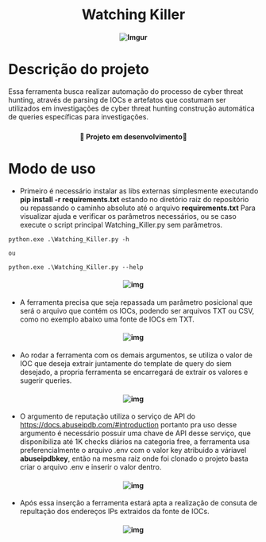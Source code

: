 <h1 align="center" >Watching Killer</h1>

<h4 align="center">

 ![Imgur](https://i.imgur.com/jKYzI7U.png)

</h4>

<h1>Descrição do projeto</h1>

Essa ferramenta busca realizar automação do processo de cyber threat hunting, através de parsing de IOCs e artefatos que costumam ser utilizados em investigações de cyber threat hunting construção automática de queries específicas para investigações. 

<h3></h3>


<h4 align="center">
  
   :construction: Projeto em desenvolvimento:construction:

</h4>

<h3></h3>

<!-- Modo de uso-->


<h1>Modo de uso</h1>

* Primeiro é necessário instalar as libs externas simplesmente executando **pip install -r requirements.txt** estando no diretório raiz do reposítório ou repassando o caminho absoluto até o arquivo **requirements.txt** Para visualizar ajuda e verificar os parâmetros necessários, ou se caso execute o script principal Watching_Killer.py sem parâmetros.

```
python.exe .\Watching_Killer.py -h

ou 

python.exe .\Watching_Killer.py --help

```
<h4 align="center">

![img](https://i.imgur.com/31bEgAA.png)

</h4>

* A ferramenta precisa que seja repassada um parâmetro posicional que será o arquivo que contém os IOCs, podendo ser arquivos TXT ou CSV, como no exemplo abaixo uma fonte de IOCs em TXT.

<h4 align="center">

![img](https://i.imgur.com/TMFtz5i.png)

</h4>

* Ao rodar a ferramenta com os demais argumentos, se utiliza o valor de IOC que deseja extrair juntamente do template de query do siem desejado, a propria ferramenta se encarregará de extrair os valores e sugerir queries.

<h4 align="center">

![img](https://i.imgur.com/E9FyQcB.png)

</h4>

* O argumento de reputação utiliza o serviço de API do https://docs.abuseipdb.com/#introduction portanto pra uso desse argumento é necessário possuir uma chave de API desse serviço, que disponibiliza até 1K checks diários na categoria free, a ferramenta usa preferencialmente o arquivo .env com o valor key atribuido a váriavel **abuseipdbkey**, então na mesma raiz onde foi clonado o projeto basta criar o arquivo .env e inserir o valor dentro.

<h4 align="center">

![img](https://i.imgur.com/gl6tw4Y.png)

</h4>

* Após essa inserção a ferramenta estará apta a realização de consuta de repultação dos endereços IPs extraidos da fonte de IOCs.

<h4 align="center">

![img](https://i.imgur.com/3xwtlsg.png)

</h4>



